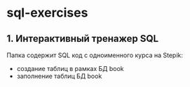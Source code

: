 # sql-exercises

## 1. Интерактивный тренажер SQL

Папка содержит SQL код с одноименного курса на Stepik:
* создание таблиц в рамках БД book
* заполнение таблиц БД book

